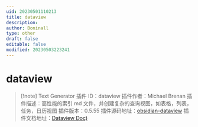 ```yaml
---
uid: 20230501110213
title: dataview
description: 
author: Boninall
type: other
draft: false
editable: false
modified: 20230503223241
---
```


# dataview

> [!note] Text Generator
> 插件 ID：dataview
> 插件作者：Michael Brenan
> 插件描述：高性能的索引 md 文件，并创建复杂的查询视图，如表格，列表，任务，日历视图
> 插件版本：0.5.55
> 插件源码地址：[obsidian-dataview](https://github.com/blacksmithgu/obsidian-dataview)
> 插件文档地址：[Dataview Doc)](https://blacksmithgu.github.io/obsidian-dataview/)
